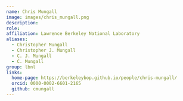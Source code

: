```yaml
---
name: Chris Mungall
image: images/chris_mungall.png
description:
role: 
affiliation: Lawrence Berkeley National Laboratory
aliases:
  - Christopher Mungall
  - Christopher J. Mungall
  - C. J. Mungall
  - C. Mungall
group: lbnl
links:
  home-page: https://berkeleybop.github.io/people/chris-mungall/
  orcid: 0000-0002-6601-2165
  github: cmungall
---
```

